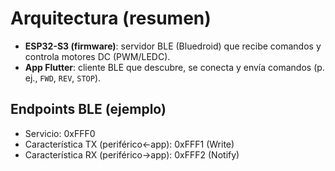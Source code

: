 # Arquitectura (resumen)

- **ESP32-S3 (firmware)**: servidor BLE (Bluedroid) que recibe comandos y controla motores DC (PWM/LEDC).
- **App Flutter**: cliente BLE que descubre, se conecta y envía comandos (p. ej., `FWD`, `REV`, `STOP`).

## Endpoints BLE (ejemplo)
- Servicio: 0xFFF0
- Característica TX (periférico<-app): 0xFFF1 (Write)
- Característica RX (periférico->app): 0xFFF2 (Notify)
